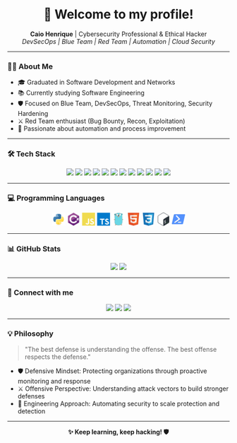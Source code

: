 <h1 align="center">👋 Welcome to my profile!</h1>

<p align="center">
  <b>Caio Henrique</b> | Cybersecurity Professional & Ethical Hacker<br>
  <i>DevSecOps | Blue Team | Red Team | Automation | Cloud Security</i>
</p>

---

### 🧑‍💻 About Me

- 🎓 Graduated in Software Development and Networks
- 📚 Currently studying Software Engineering
- 🛡️ Focused on Blue Team, DevSecOps, Threat Monitoring, Security Hardening
- ⚔️ Red Team enthusiast (Bug Bounty, Recon, Exploitation)
- 🤖 Passionate about automation and process improvement

---

### 🛠️ Tech Stack

<div align="center">
  <img src="https://img.shields.io/badge/Linux-FCC624?style=for-the-badge&logo=linux&logoColor=black"/>
  <img src="https://img.shields.io/badge/Docker-2496ED?style=for-the-badge&logo=docker&logoColor=white"/>
  <img src="https://img.shields.io/badge/Kubernetes-326CE5?style=for-the-badge&logo=kubernetes&logoColor=white"/>
  <img src="https://img.shields.io/badge/Elastic%20Stack-005571?style=for-the-badge&logo=elasticstack&logoColor=white"/>
  <img src="https://img.shields.io/badge/Wazuh-EE4C2C?style=for-the-badge&logo=wazuh&logoColor=white"/>
  <img src="https://img.shields.io/badge/Grafana-F46800?style=for-the-badge&logo=grafana&logoColor=white"/>
  <img src="https://img.shields.io/badge/Zabbix-EE0000?style=for-the-badge&logo=zabbix&logoColor=white"/>
  <img src="https://img.shields.io/badge/Neovim-57A143?style=for-the-badge&logo=neovim&logoColor=white"/>
  <img src="https://img.shields.io/badge/SentinelOne-000000?style=for-the-badge&logo=sentinelone&logoColor=white"/>
  <img src="https://img.shields.io/badge/AWS-232F3E?style=for-the-badge&logo=amazonaws&logoColor=white"/>
  <img src="https://img.shields.io/badge/Node--RED-8F0000?style=for-the-badge&logo=nodered&logoColor=white"/>
  <img src="https://img.shields.io/badge/Low--Code-0000FF?style=for-the-badge&logo=lowcode&logoColor=white"/>
</div>

---

### 💻 Programming Languages

<div align="center">
  <img src="https://raw.githubusercontent.com/devicons/devicon/master/icons/python/python-original.svg" height="30"/>
  <img src="https://raw.githubusercontent.com/devicons/devicon/master/icons/csharp/csharp-original.svg" height="30"/>
  <img src="https://raw.githubusercontent.com/devicons/devicon/master/icons/javascript/javascript-plain.svg" height="30"/>
  <img src="https://raw.githubusercontent.com/devicons/devicon/master/icons/typescript/typescript-plain.svg" height="30"/>
  <img src="https://raw.githubusercontent.com/devicons/devicon/master/icons/go/go-original.svg" height="30"/>
  <img src="https://raw.githubusercontent.com/devicons/devicon/master/icons/html5/html5-original.svg" height="30"/>
  <img src="https://raw.githubusercontent.com/devicons/devicon/master/icons/css3/css3-original.svg" height="30"/>
  <img src="https://raw.githubusercontent.com/devicons/devicon/master/icons/bash/bash-original.svg" height="30"/>
  <img src="https://raw.githubusercontent.com/devicons/devicon/master/icons/powershell/powershell-original.svg" height="30"/>
</div>

---

### 📊 GitHub Stats

<div align="center">
  <img height="165em" src="https://github-readme-stats.vercel.app/api?username=CHDevSec&show_icons=true&theme=dark&hide_border=true&count_private=true"/>
  <img height="165em" src="https://github-readme-stats.vercel.app/api/top-langs/?username=CHDevSec&layout=compact&theme=dark&hide_border=true"/>
</div>

---

### 🔗 Connect with me

<p align="center">
  <a href="mailto:caiohenriquesinger@gmail.com"><img src="https://img.shields.io/badge/Email-D14836?style=for-the-badge&logo=gmail&logoColor=white"/></a>
  <a href="https://www.linkedin.com/in/seu-linkedin"><img src="https://img.shields.io/badge/LinkedIn-0077B5?style=for-the-badge&logo=linkedin&logoColor=white"/></a>
  <a href="https://www.instagram.com/seu-instagram"><img src="https://img.shields.io/badge/Instagram-E4405F?style=for-the-badge&logo=instagram&logoColor=white"/></a>
</p>

---

### 💡 Philosophy

> "The best defense is understanding the offense. The best offense respects the defense."

- 🛡️ Defensive Mindset: Protecting organizations through proactive monitoring and response
- ⚔️ Offensive Perspective: Understanding attack vectors to build stronger defenses
- 🔧 Engineering Approach: Automating security to scale protection and detection

---

<p align="center"><b>✨ Keep learning, keep hacking! 🛡️</b></p>
